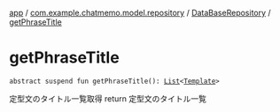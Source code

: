 [app](../../index.md) / [com.example.chatmemo.model.repository](../index.md) / [DataBaseRepository](index.md) / [getPhraseTitle](./get-phrase-title.md)

# getPhraseTitle

`abstract suspend fun getPhraseTitle(): `[`List`](https://kotlinlang.org/api/latest/jvm/stdlib/kotlin.collections/-list/index.html)`<`[`Template`](../../com.example.chatmemo.model.entity/-template/index.md)`>`

定型文のタイトル一覧取得
return 定型文のタイトル一覧

